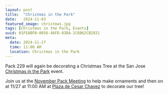 ```yaml
---
layout: post
title:  "Christmas in the Park"
date:   2024-11-03
featured_image: christmas.jpg
tags: [Christmas in the Park, Events]
uuid: 01FEABFB-0056-46FD-83DA-2C6B62CB2831
meta:
  date: 2024-11-27
  time: 11:00 AM
  location: Christmas in the Park
---
```


Pack 229 will again be decorating a Christmas Tree at the San Jose [Christmas in the Park](https://christmasinthepark.com) event.

Join us at the [November Pack Meeting](/2024/11/01/november-pack-meeting/) to help make ornaments and then on at 11/27 at 11:00 AM at [Plaza de Cesar Chavez](https://maps.apple.com/?address=1%20Paseo%20de%20San%20Antonio%0ASan%20Jose,%20CA%20%2095113%0AUnited%20States&auid=12608692531698440874&ll=37.333000,-121.890210&lsp=9902&q=Christmas%20in%20the%20Park) to decorate our tree!


